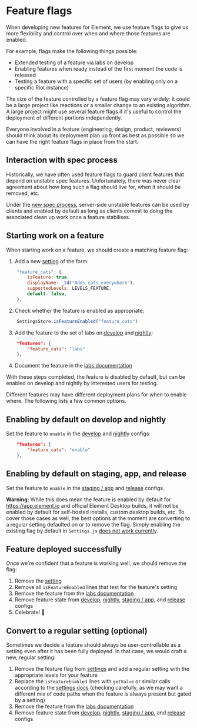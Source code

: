 # Feature flags

When developing new features for Element, we use feature flags to give us more
flexibility and control over when and where those features are enabled.

For example, flags make the following things possible:

* Extended testing of a feature via labs on develop
* Enabling features when ready instead of the first moment the code is released
* Testing a feature with a specific set of users (by enabling only on a specific
  Riot instance)

The size of the feature controlled by a feature flag may vary widely: it could
be a large project like reactions or a smaller change to an existing algorithm.
A large project might use several feature flags if it's useful to control the
deployment of different portions independently.

Everyone involved in a feature (engineering, design, product, reviewers) should
think about its deployment plan up front as best as possible so we can have the
right feature flags in place from the start.

## Interaction with spec process

Historically, we have often used feature flags to guard client features that
depend on unstable spec features. Unfortunately, there was never clear agreement
about how long such a flag should live for, when it should be removed, etc.

Under the [new spec
process](https://github.com/matrix-org/matrix-doc/pull/2324), server-side
unstable features can be used by clients and enabled by default as long as
clients commit to doing the associated clean up work once a feature stabilises.

## Starting work on a feature

When starting work on a feature, we should create a matching feature flag:

1. Add a new
   [setting](https://github.com/matrix-org/matrix-react-sdk/blob/develop/src/settings/Settings.js)
   of the form:
```js
    "feature_cats": {
        isFeature: true,
        displayName: _td("Adds cats everywhere"),
        supportedLevels: LEVELS_FEATURE,
        default: false,
    },
```
2. Check whether the feature is enabled as appropriate:
```js
    SettingsStore.isFeatureEnabled("feature_cats")
```
3. Add the feature to the set of labs on
   [develop](https://github.com/vector-im/riot-web/blob/develop/riot.im/develop/config.json)
   and [nightly](https://github.com/vector-im/riot-desktop/blob/develop/riot.im/nightly/config.json):
```json
    "features": {
        "feature_cats": "labs"
    },
```
4. Document the feature in the [labs documentation](https://github.com/vector-im/riot-web/blob/develop/docs/labs.md)

With these steps completed, the feature is disabled by default, but can be
enabled on develop and nightly by interested users for testing.

Different features may have different deployment plans for when to enable where.
The following lists a few common options.

## Enabling by default on develop and nightly

Set the feature to `enable` in the
[develop](https://github.com/vector-im/riot-web/blob/develop/riot.im/develop/config.json)
and
[nightly](https://github.com/vector-im/riot-desktop/blob/develop/riot.im/nightly/config.json)
configs:

```json
    "features": {
        "feature_cats": "enable"
    },
```

## Enabling by default on staging, app, and release

Set the feature to `enable` in the
[staging / app](https://github.com/vector-im/riot-web/blob/develop/riot.im/app/config.json)
and
[release](https://github.com/vector-im/riot-desktop/blob/develop/riot.im/release/config.json)
configs.

**Warning:** While this does mean the feature is enabled by default for
https://app.element.io and official Element Desktop builds, it will not be enabled by
default for self-hosted installs, custom desktop builds, etc. To cover those
cases as well, the best options at the moment are converting to a regular
setting defaulted on or to remove the flag. Simply enabling the existing flag by
default in `Settings.js`
[does not work currently](https://github.com/vector-im/riot-web/issues/10360).

## Feature deployed successfully

Once we're confident that a feature is working well, we should remove the flag:

1. Remove the [setting](https://github.com/matrix-org/matrix-react-sdk/blob/develop/src/settings/Settings.js)
2. Remove all `isFeatureEnabled` lines that test for the feature's setting
3. Remove the feature from the [labs documentation](https://github.com/vector-im/riot-web/blob/develop/docs/labs.md)
4. Remove feature state from
   [develop](https://github.com/vector-im/riot-web/blob/develop/riot.im/develop/config.json),
   [nightly](https://github.com/vector-im/riot-desktop/blob/develop/riot.im/nightly/config.json),
   [staging / app](https://github.com/vector-im/riot-web/blob/develop/riot.im/app/config.json),
   and
   [release](https://github.com/vector-im/riot-desktop/blob/develop/riot.im/release/config.json)
   configs
5. Celebrate! 🥳

## Convert to a regular setting (optional)

Sometimes we decide a feature should always be user-controllable as a setting
even after it has been fully deployed. In that case, we would craft a new,
regular setting:

1. Remove the feature flag from
   [settings](https://github.com/matrix-org/matrix-react-sdk/blob/develop/src/settings/Settings.js)
   and add a regular setting with the appropriate levels for your feature
2. Replace the `isFeatureEnabled` lines with `getValue` or similar calls
   according to the [settings
   docs](https://github.com/matrix-org/matrix-react-sdk/blob/develop/docs/settings.md)
   (checking carefully, as we may want a different mix of code paths when the
   feature is always present but gated by a setting)
3. Remove the feature from the [labs documentation](https://github.com/vector-im/riot-web/blob/develop/docs/labs.md)
4. Remove feature state from
   [develop](https://github.com/vector-im/riot-web/blob/develop/riot.im/develop/config.json),
   [nightly](https://github.com/vector-im/riot-desktop/blob/develop/riot.im/nightly/config.json),
   [staging / app](https://github.com/vector-im/riot-web/blob/develop/riot.im/app/config.json),
   and
   [release](https://github.com/vector-im/riot-desktop/blob/develop/riot.im/release/config.json)
   configs
